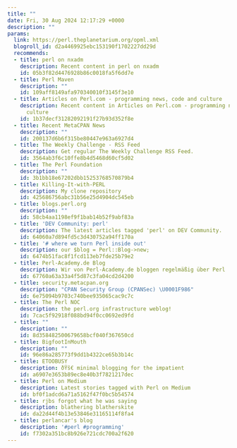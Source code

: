 ```yaml
---
title: ""
date: Fri, 30 Aug 2024 12:17:29 +0000
description: ""
params:
  link: https://perl.theplanetarium.org/opml.xml
  blogroll_id: d2a4469925ebc153190f1702227dd29d
  recommends:
  - title: perl on nxadm
    description: Recent content in perl on nxadm
    id: 05b3f82d4476928b86c0018fa5f6dd7e
  - title: Perl Maven
    description: ""
    id: 109aff8149afa970340010f3145f3e10
  - title: Articles on Perl.com - programming news, code and culture
    description: Recent content in Articles on Perl.com - programming news, code and
      culture
    id: 1b37decf31282092191f27b93d352f8e
  - title: Recent MetaCPAN News
    description: ""
    id: 200137d6b6f315be80447e963a6927d4
  - title: The Weekly Challenge - RSS Feed
    description: Get regular The Weekly Challenge RSS Feed.
    id: 3564ab3f6c10ffe8b4d5468d60cf5d02
  - title: The Perl Foundation
    description: ""
    id: 3b1bb18e67202dbb15253768570879b4
  - title: Killing-It-with-PERL
    description: My clone repository
    id: 425686756abc31b56e25d4904dc545eb
  - title: blogs.perl.org
    description: ""
    id: 58cb4aa1198ef9f1bab14b52f9abf83a
  - title: 'DEV Community: perl'
    description: The latest articles tagged 'perl' on DEV Community.
    id: 64060a7d894fd5c3d430752a94ff170a
  - title: '# where we turn Perl inside out'
    description: our $blog = Perl::Blog->new;
    id: 6474b51fac8f1fcd113eb7fde25b79e2
  - title: Perl-Academy.de Blog
    description: Wir von Perl-Academy.de bloggen regelmäßig über Perl
    id: 67760a63a33a4f5d87c3fa04cd2d4200
  - title: security.metacpan.org
    description: "CPAN Security Group (CPANSec) \U0001F986"
    id: 6e75094b9703c740bee935065cac9c7c
  - title: The Perl NOC
    description: the perl.org infrastructure weblog!
    id: 7cac5f92918f088bd94f0cc0692ed9fd
  - title: ""
    description: ""
    id: 8d358482500679658bcf040f367650cd
  - title: BigfootInMouth
    description: ""
    id: 96e86a285773f9dd1b4322ce65b3b14c
  - title: ETOOBUSY
    description: ðŸš€ minimal blogging for the impatient
    id: a6907e3653b89ec8e40b3f7821217dec
  - title: Perl on Medium
    description: Latest stories tagged with Perl on Medium
    id: bf0f1adcd6a71a5162f47f0bc5b54574
  - title: rjbs forgot what he was saying
    description: blathering blatherskite
    id: da22d44f4b13e53846e31165114f8fa4
  - title: perlancar's blog
    description: '#perl #programming'
    id: f7302a351bc8b926e721cdc700a2f620
---
```

